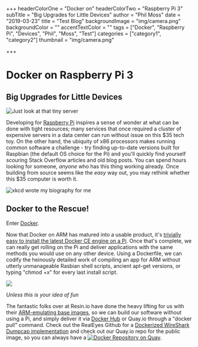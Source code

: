 +++
headerColorOne = "Docker on"
headerColorTwo = "Raspberry Pi 3"
subTitle = "Big Upgrades for Little Devices"
author = "Phil Moss"
date = "2019-03-23"
title = "Test Blog"
backgroundImage = "img/camera.png"
backgroundColor = ""
accentTextColor = ""
tags = ["Docker", "Raspberry Pi", "Devices", "Phil", "Moss", "Test"]
categories = ["category1", "category2"]
thumbnail = "img/camera.png"

+++
# Docker on Raspberry Pi 3
## Big Upgrades for Little Devices

![Just look at that tiny server](https://www.raspberrypi.org/app/uploads/2017/05/Raspberry-Pi-3-462x322.jpg)

Developing for [Raspberry Pi](https://www.raspberrypi.org/) inspires a sense of wonder at what can be done with tight resources; many services that once required a cluster of expensive servers in a data center can run without issue on this $35 tech toy. On the other hand, the ubiquity of x86 processors makes running common software a challenge - try finding up-to-date versions built for Raspbian (the default OS choice for the Pi) and you'll quickly find yourself scouring Stack Overflow articles and old blog posts. You can spend hours looking for someone, _anyone_ who has this thing working already. Once building from source seems like the *easy* way out, you may rethink whether this $35 computer is worth it.

![xkcd wrote my biography for me](https://imgs.xkcd.com/comics/cautionary.png)

## Docker to the Rescue!
Enter [Docker](https://www.docker.com/).

Now that Docker on ARM has matured into a usable product, it's [trivially easy to install the latest Docker CE engine on a Pi](https://withblue.ink/2017/12/31/yes-you-can-run-docker-on-raspbian.html). Once that's complete, we can really get rolling on the Pi and deliver applications with the same methods you would use on any other device. Using a Dockerfile, we can codify the heinously detailed work of compiling an app for ARM without utterly unmanageable Rasbian shell scripts, ancient apt-get versions, or typing "chmod +x" for every last install script.

![](https://imgs.xkcd.com/comics/universal_install_script_2x.png)

*Unless this is your idea of fun*


The fantastic folks over at Resin.io have done the heavy lifting for us with their [ARM-emulating base images](https://docs.resin.io/reference/base-images/resin-base-images/), so we can build our software without using a Pi, and simply deliver it via [Docker Hub](https://hub.docker.com/) or Quay.io through a "docker pull" command. Check out the RealEyes Github for a [Dockerized WireShark Dumpcap implementation](https://github.com/realeyes-media/rpi3-dumpcap) and check out our Quay.io repo for the public image, so you can always have a [![Docker Repository on Quay](https://quay.io/repository/realeyes/rpi3-dumpcap/status "Docker Repository on Quay")](https://quay.io/repository/realeyes/rpi3-dumpcap).